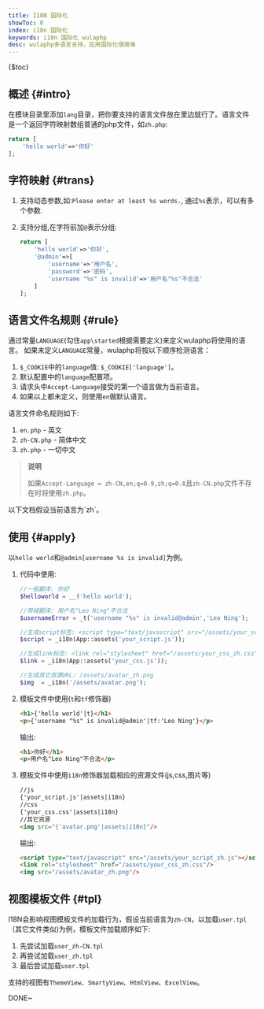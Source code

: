 ```yaml
---
title: I18N 国际化
showToc: 0
index: i18n 国际化
keywords: i18n 国际化 wulaphp
desc: wulaphp多语言支持，应用国际化很简单
---
```


{$toc}

## 概述 {#intro}

在模块目录里添加`lang`目录，把你要支持的语言文件放在里边就行了。语言文件是一个返回字符映射数组普通的php文件，如`zh.php`:

```php
return [
    'hello world'=>'你好'
];
```

## 字符映射 {#trans}

1. 支持动态参数,如:`Please enter at least %s words.`, 通过`%s`表示，可以有多个参数.
2. 支持分组,在字符前加`@`表示分组:

    ```php
    return [
        'hello world'=>'你好',
        '@admin'=>[
            'username'=>'用户名',
            'password'=>'密码',
            'username "%s" is invalid'=>'用户名"%s"不合法'
        ]
    ];
    ```

## 语言文件名规则 {#rule}

通过常量`LANGUAGE`(勾住`app\started`根据需要定义)来定义wulaphp将使用的语言。
如果未定义`LANGUAGE`常量，wulaphp将按以下顺序检测语言：

1. `$_COOKIE`中的`language`值: `$_COOKIE['language']`。
2. 默认配置中的`language`配置项。
3. 请求头中`Accept-Language`接受的第一个语言做为当前语言。
4. 如果以上都未定义，则使用`en`做默认语言。

语言文件命名规则如下:

1. `en.php` - 英文
2. `zh-CN.php` - 简体中文
3. `zh.php` - 一切中文

> **说明**
>
> 如果`Accept-Language = zh-CN,en;q=0.9,zh;q=0.8`且`zh-CN.php`文件不存在时将使用`zh.php`。

<p class="tip" markdown=1>
以下文档假设当前语言为`zh`。
</p>

## 使用 {#apply}

以`hello world`和`@admin[username %s is invalid]`为例。

1. 代码中使用:

    ```php
    //一般翻译: 你好
    $helloworld = __('hello world');

    //带域翻译: 用户名"Leo Ning"不合法
    $usernameError = _t('username "%s" is invalid@admin','Leo Ning');

    //生成script标签: <script type="text/javascript" src="/assets/your_script_zh.js"></script>
    $script = _i18n(App::assets('your_script.js'));

    //生成link标签: <link rel="stylesheet" href="/assets/your_css_zh.css"/>
    $link = _i18n(App::assets('your_css.js'));

    //生成其它资源URL: /assets/avatar_zh.png
    $img  = _i18n('/assets/avatar.png');
    ```

2. 模板文件中使用(`t`和`tf`修饰器)

    ```html
    <h1>{'hello world'|t}</h1>
    <p>{'username "%s" is invalid@admin'|tf:'Leo Ning'}</p>
    ```

    输出:

    ```html
    <h1>你好</h1>
    <p>用户名"Leo Ning"不合法</p>
    ```

3. 模板文件中使用`i18n`修饰器加载相应的资源文件(js,css,图片等)

    ```html
    //js
    {'your_script.js'|assets|i18n}
    //css
    {'your_css.css'|assets|i18n}
    //其它资源
    <img src="{'avatar.png'|assets|i18n}"/>
    ```

    输出:

    ```html
    <script type="text/javascript" src="/assets/your_script_zh.js"></script>
    <link rel="stylesheet" href="/assets/your_css_zh.css"/>
    <img src="/assets/avatar_zh.png"/>
    ```

## 视图模板文件 {#tpl}

I18N会影响视图模板文件的加载行为，假设当前语言为`zh-CN`，以加载`user.tpl`（其它文件类似)为例，模板文件加载顺序如下:

1. 先尝试加载`user_zh-CN.tpl`
2. 再尝试加载`user_zh.tpl`
3. 最后尝试加载`user.tpl`

支持的视图有`ThemeView`、`SmartyView`、`HtmlView`、`ExcelView`。

DONE~

